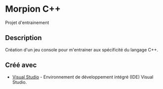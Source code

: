 Morpion C++
========================

Projet d'entrainement

Description
--------------

Création d'un jeu console pour m'entrainer aux spécificité du langage C++.

## Créé avec 
* [Visual Studio](https://visualstudio.microsoft.com/fr/?rr=https%3A%2F%2Fwww.google.fr%2F) - Environnement de développement intégré (IDE) Visual Studio.

